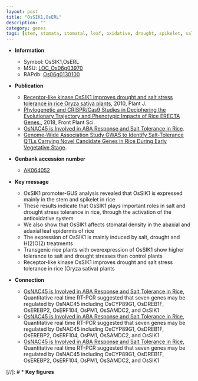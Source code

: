 ```yaml
---
layout: post
title: "OsSIK1,OsERL"
description: ""
category: genes
tags: [stem, stomata, stomatal, leaf, oxidative, drought, spikelet, salt, salt stress]
---
```


* **Information**  
    + Symbol: OsSIK1,OsERL  
    + MSU: [LOC_Os06g03970](http://rice.plantbiology.msu.edu/cgi-bin/ORF_infopage.cgi?orf=LOC_Os06g03970)  
    + RAPdb: [Os06g0130100](http://rapdb.dna.affrc.go.jp/viewer/gbrowse_details/irgsp1?name=Os06g0130100)  

* **Publication**  
    + [Receptor-like kinase OsSIK1 improves drought and salt stress tolerance in rice Oryza sativa plants](http://www.ncbi.nlm.nih.gov/pubmed?term=Receptor-like+kinase+OsSIK1+improves+drought+and+salt+stress+tolerance+in+rice+Oryza+sativa+plants%5BTitle%5D), 2010, Plant J.
    + [Phylogenetic and CRISPR/Cas9 Studies in Deciphering the Evolutionary Trajectory and Phenotypic Impacts of Rice ERECTA Genes.](http://www.ncbi.nlm.nih.gov/pubmed?term=Phylogenetic+and+CRISPR/Cas9+Studies+in+Deciphering+the+Evolutionary+Trajectory+and+Phenotypic+Impacts+of+Rice+ERECTA+Genes.%5BTitle%5D), 2018, Front Plant Sci.
    + [OsNAC45 is Involved in ABA Response and Salt Tolerance in Rice](N+Y).
    + [Genome-Wide Association Study GWAS to Identify Salt-Tolerance QTLs Carrying Novel Candidate Genes in Rice During Early Vegetative Stage](N+Y).

* **Genbank accession number**  
    + [AK064052](http://www.ncbi.nlm.nih.gov/nuccore/AK064052)

* **Key message**  
    + OsSIK1 promoter-GUS analysis revealed that OsSIK1 is expressed mainly in the stem and spikelet in rice
    + These results indicate that OsSIK1 plays important roles in salt and drought stress tolerance in rice, through the activation of the antioxidative system
    + We also show that OsSIK1 affects stomatal density in the abaxial and adaxial leaf epidermis of rice
    + The expression of OsSIK1 is mainly induced by salt, drought and H(2)O(2) treatments
    + Transgenic rice plants with overexpression of OsSIK1 show higher tolerance to salt and drought stresses than control plants
    + Receptor-like kinase OsSIK1 improves drought and salt stress tolerance in rice (Oryza sativa) plants

* **Connection**  
    + [OsNAC45 is Involved in ABA Response and Salt Tolerance in Rice](http://www.ncbi.nlm.nih.gov/pubmed?term=OsNAC45+is+Involved+in+ABA+Response+and+Salt+Tolerance+in+Rice%5BTitle%5D),  Quantitative real time RT-PCR suggested that seven genes may be regulated by OsNAC45 including OsCYP89G1, OsDREB1F, OsEREBP2, OsERF104, OsPM1, OsSAMDC2, and OsSIK1
    + [OsNAC45 is Involved in ABA Response and Salt Tolerance in Rice](http://www.ncbi.nlm.nih.gov/pubmed?term=OsNAC45+is+Involved+in+ABA+Response+and+Salt+Tolerance+in+Rice%5BTitle%5D),  Quantitative real time RT-PCR suggested that seven genes may be regulated by OsNAC45 including OsCYP89G1, OsDREB1F, OsEREBP2, OsERF104, OsPM1, OsSAMDC2, and OsSIK1
    + [OsNAC45 is Involved in ABA Response and Salt Tolerance in Rice](http://www.ncbi.nlm.nih.gov/pubmed?term=OsNAC45+is+Involved+in+ABA+Response+and+Salt+Tolerance+in+Rice%5BTitle%5D),  Quantitative real time RT-PCR suggested that seven genes may be regulated by OsNAC45 including OsCYP89G1, OsDREB1F, OsEREBP2, OsERF104, OsPM1, OsSAMDC2, and OsSIK1

[//]: # * **Key figures**  


